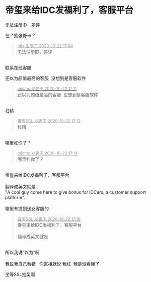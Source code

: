 # 帝玺来给IDC发福利了，客服平台


无法注册ID，差评

在？抽张野卡？<img src="static/image/smiley/yct/008.gif" smilieid="39" border="0" alt="" /><img id="aimg_ts5lH" onclick="zoom(this, this.src, 0, 0, 0)" class="zoom" src="https://cdn.jsdelivr.net/gh/hishis/forum-master/public/images/patch.gif" onmouseover="img_onmouseoverfunc(this)" onload="thumbImg(this)" border="0" alt="" />

<div class="quote"><blockquote><font size="2"><a href="https://www.hostloc.com/forum.php?mod=redirect&amp;goto=findpost&amp;pid=9336726&amp;ptid=757208" target="_blank"><font color="#999999">mtx 发表于 2020-10-22 17:04</font></a></font><br />
无法注册ID，差评</blockquote></div><br />
联系在线客服

还以为颜值最高的客服&nbsp;&nbsp;没想到是客服软件<img id="aimg_dA7iJ" onclick="zoom(this, this.src, 0, 0, 0)" class="zoom" src="https://cdn.jsdelivr.net/gh/hishis/forum-master/public/images/patch.gif" onmouseover="img_onmouseoverfunc(this)" onload="thumbImg(this)" border="0" alt="" />

<div class="quote"><blockquote><font size="2"><a href="https://www.hostloc.com/forum.php?mod=redirect&amp;goto=findpost&amp;pid=9336769&amp;ptid=757208" target="_blank"><font color="#999999">micms 发表于 2020-10-22 17:11</font></a></font><br />
还以为颜值最高的客服&nbsp;&nbsp;没想到是客服软件</blockquote></div><br />
杠精

<div class="quote"><blockquote><font size="2"><a href="https://www.hostloc.com/forum.php?mod=redirect&amp;goto=findpost&amp;pid=9336779&amp;ptid=757208" target="_blank"><font color="#999999">帝玺SSL 发表于 2020-10-22 17:12</font></a></font><br />
杠精</blockquote></div><br />
哪里杠你了？<img id="aimg_B1T5Z" onclick="zoom(this, this.src, 0, 0, 0)" class="zoom" src="https://cdn.jsdelivr.net/gh/hishis/forum-master/public/images/patch.gif" onmouseover="img_onmouseoverfunc(this)" onload="thumbImg(this)" border="0" alt="" />

<div class="quote"><blockquote><font size="2"><a href="https://www.hostloc.com/forum.php?mod=redirect&amp;goto=findpost&amp;pid=9336792&amp;ptid=757208" target="_blank"><font color="#999999">micms 发表于 2020-10-22 17:14</font></a></font><br />
哪里杠你了？</blockquote></div><br />
帝玺来给IDC发福利了，客服平台<br />
<br />
翻译成英文就是<br />
&quot;A cool guy come here to give bonus for IDCers, a customer support platform&quot;.<br />
<br />
哪里有提到送女客服的

<div class="quote"><blockquote><font size="2"><a href="https://www.hostloc.com/forum.php?mod=redirect&amp;goto=findpost&amp;pid=9336814&amp;ptid=757208" target="_blank"><font color="#999999">帝玺SSL 发表于 2020-10-22 17:16</font></a></font><br />
帝玺来给IDC发福利了，客服平台<br />
<br />
翻译成英文就是</blockquote></div><br />
所以我说“以为”啊<br />
<br />
我说我自己看错&nbsp; &nbsp;你直接就说 我杠&nbsp;&nbsp;我是没看懂了<img id="aimg_ZN4pN" onclick="zoom(this, this.src, 0, 0, 0)" class="zoom" src="https://cdn.jsdelivr.net/gh/hishis/forum-master/public/images/patch.gif" onmouseover="img_onmouseoverfunc(this)" onload="thumbImg(this)" border="0" alt="" />

坐等SSL抽奖啊&nbsp;&nbsp;<img src="static/image/smiley/yct/010.gif" smilieid="41" border="0" alt="" />
